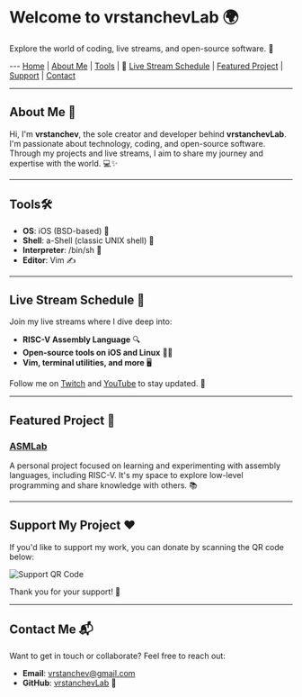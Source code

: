 # Welcome to vrstanchevLab 🌍

Explore the world of coding, live streams, and open-source software. 🚀

--- [Home](#) | [About Me](#about-me-) | [Tools](#tools) | 📣 [Live Stream Schedule](#live-stream-schedule-) | [Featured Project](#featured-project-) | [Support](#support-my-project-) | [Contact](#contact-me-)





---

## About Me 👤

Hi, I'm **vrstanchev**, the sole creator and developer behind **vrstanchevLab**. I'm passionate about technology, coding, and open-source software. Through my projects and live streams, I aim to share my journey and expertise with the world. 💻✨

---

## Tools🛠️

- **OS**: iOS (BSD-based) 🍏
- **Shell**: a-Shell (classic UNIX shell) 🐚
- **Interpreter**: /bin/sh 📜
- **Editor**: Vim ✍️

---

## Live Stream Schedule 📅

Join my live streams where I dive deep into:

- **RISC-V Assembly Language** 🔍
- **Open-source tools on iOS and Linux** 📱🐧
- **Vim, terminal utilities, and more** 🖥️

Follow me on [Twitch](https://www.twitch.tv/vrstanchev) and [YouTube](https://www.youtube.com/@vrstanchev) to stay updated. 🔔

---

## Featured Project 🌟

### [ASMLab](https://github.com/vrstanchevLab/ASMLab)
A personal project focused on learning and experimenting with assembly languages, including RISC-V. It's my space to explore low-level programming and share knowledge with others. 📚

---

## Support My Project ❤️

If you'd like to support my work, you can donate by scanning the QR code below:

![Support QR Code](path/to/qr-code-image.png)

Thank you for your support! 🙏

---

## Contact Me 📬

Want to get in touch or collaborate? Feel free to reach out:

- **Email**: [vrstanchev@gmail.com](mailto:vrstanchev@gmail.com)
- **GitHub**: [vrstanchevLab](https://github.com/vrstanchevLab) 🔗
